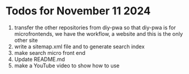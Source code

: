 # Todos for November 11 2024

1. transfer the other repositories from diy-pwa so that diy-pwa is for microfrontends, we have the workflow, a website and this is the only other site
1. write a sitemap.xml file and to generate search index
1. make search micro front end
1. Update README.md
1. make a YouTube video to show how to use

